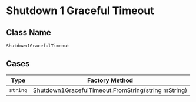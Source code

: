 
# Shutdown 1 Graceful Timeout

## Class Name

`Shutdown1GracefulTimeout`

## Cases

| Type | Factory Method |
|  --- | --- |
| `string` | Shutdown1GracefulTimeout.FromString(string mString) |

